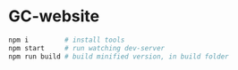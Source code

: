 # GC-website

```sh
npm i         # install tools
npm start     # run watching dev-server
npm run build # build minified version, in build folder
```